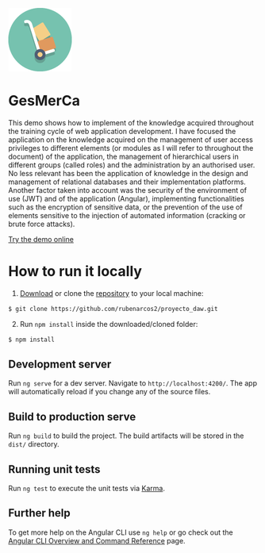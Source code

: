 ![GesMerCa](./src/assets/img/icons/gesmerca.png)

# GesMerCa

This demo shows how to implement of the knowledge acquired throughout the training cycle of web application development.
I have focused the application on the knowledge acquired on the management of user access privileges to different elements (or modules as I will refer to throughout the document) of the application, the management of hierarchical users in different groups (called roles) and the administration by an authorised user. No less relevant has been the application of knowledge in the design and management of relational databases and their implementation platforms. Another factor taken into account was the security of the environment of use (JWT) and of the application (Angular), implementing functionalities such as the encryption of sensitive data, or the prevention of the use of elements sensitive to the injection of automated information (cracking or brute force attacks).

[Try the demo online](https://vps.rarcos.com:10448/)

# How to run it locally

1. [Download](https://github.com/rubenarcos2/proyecto_daw/archive/refs/heads/main.zip) or clone the [repository](https://github.com/rubenarcos2/proyecto_daw.git) to your local machine:

```bash
$ git clone https://github.com/rubenarcos2/proyecto_daw.git
```

2. Run `npm install` inside the downloaded/cloned folder:

```bash
$ npm install
```

## Development server

Run `ng serve` for a dev server. Navigate to `http://localhost:4200/`. The app will automatically reload if you change any of the source files.

## Build to production serve

Run `ng build` to build the project. The build artifacts will be stored in the `dist/` directory.

## Running unit tests

Run `ng test` to execute the unit tests via [Karma](https://karma-runner.github.io).

## Further help

To get more help on the Angular CLI use `ng help` or go check out the [Angular CLI Overview and Command Reference](https://angular.io/cli) page.
